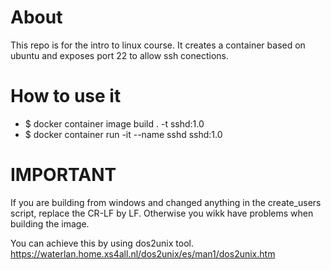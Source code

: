 # About
This repo is for the intro to linux course.
It creates a container based on ubuntu and exposes port 22 to allow ssh conections.

# How to use it
* $ docker container image build . -t sshd:1.0
* $ docker container run -it --name sshd sshd:1.0

# IMPORTANT

If you are building from windows and changed anything in the create_users script,
replace the CR-LF by LF. Otherwise you wikk have problems when building the image.

You can achieve this by using dos2unix tool.
https://waterlan.home.xs4all.nl/dos2unix/es/man1/dos2unix.htm

